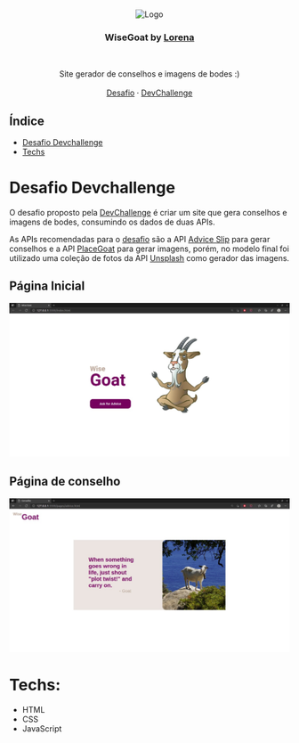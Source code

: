 <br />
<p align="center">
    <img src="https://i.imgur.com/u3OlLYj.png" alt="Logo" width="1000">

  <h3 align="center">WiseGoat by <a href="https://github.com/Lorenalgm">Lorena</a></h3>
 <br />
  <p align="center">
     Site gerador de conselhos e imagens de bodes :)
       <br />
    <br />
    <a href="https://github.com/devchallenge-io/wisegoat">Desafio</a>
    ·
    <a href="https://www.devchallenge.com.br/">DevChallenge</a>
  </p>
</p>

## Índice

* [Desafio Devchallenge](#desafio-devchallenge) 
* [Techs](#techs)

# Desafio Devchallenge
O desafio proposto pela <a href="https://www.devchallenge.com.br/">DevChallenge</a> é criar um site que gera conselhos e imagens de bodes, consumindo os dados de duas APIs.

As APIs recomendadas para o <a href="https://github.com/devchallenge-io/wisegoat">desafio</a> são a API <a href="https://api.adviceslip.com/">Advice Slip</a> para gerar conselhos e a API <a href="https://placegoat.com/">PlaceGoat</a> para gerar imagens, porém, no modelo final foi utilizado uma coleção de fotos da API <a href="https://source.unsplash.com/">Unsplash</a> como gerador das imagens.

## Página Inicial
<img src="/design/home.jpeg">

## Página de conselho
<img src="/design/advice.jpeg">

# Techs: 
- HTML
- CSS
- JavaScript